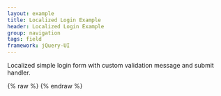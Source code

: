 ```yaml
---
layout: example
title: Localized Login Example
header: Localized Login Example
group: navigation
tags: field
framework: jQuery-UI
---
```


Localized simple login form with custom validation message and submit handler.
<div id="field1"> </div>
{% raw %}
<script type="text/javascript" id="field1-script">
    $("#field1").alpaca({
        "dataSource": "./data.json",
        "optionsSource": "./simple-options.json",
        "schemaSource": "./schema.json",
        "view": {
            "parent": "VIEW_WEB_EDIT",
            "displayReadonly": false
        }
    });
</script>
{% endraw %}
